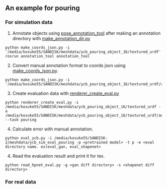 ## An example for pouring

### For simulation data

1. Annotate objects using [pose_annotation_tool](https://github.com/kosuke55/pose_annotation_tool) after making an annotation directory with [make_annotation_dir.py](https://github.com/kosuke55/pose_annotation_tool/blob/master/utils/make_annotation_dir.py)

```
python make_coords_json.py -i '/media/kosuke55/SANDISK/meshdata/ycb_pouring_object_16/textured_urdf'
rosrun annotation_tool annotation_tool
```
2. Convert manual annotation format to coords json using [make_coords_json.py](https://github.com/kosuke55/pose_annotation_tool/blob/master/utils/make_coords_json.py).
```
python make_coords_json.py -i '/media/kosuke55/SANDISK/meshdata/ycb_pouring_object_16/textured_urdf/annotation_obj'
```

3. Create evaluation data with [renderer_create_eval.py](hanging_points_cnn/create_datase/renderer_create_eval.py)
```
python renderer_create_eval.py -i /media/kosuke55/SANDISK/meshdata/ycb_pouring_object_16/textured_urdf -a /media/kosuke55/SANDISK/meshdata/ycb_pouring_object_16/textured_urdf/annotation_obj --task pouring
```

4. Calculate error with manual annotation.
```
python eval_ycb.py -i /media/kosuke55/SANDISK-2/meshdata/ycb_sim_eval_pouring -p <pretrained model> -t p -e <eval directory name. ex)eval_gan, eval_shapenet>
```

4. Read the evaluation result and print it for tex.
```
python read_hpnet_eval.py -g <gan diff directory> -s <shapenet diff directory>
```

### For real data
